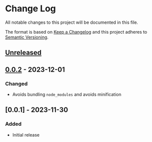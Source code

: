 # Change Log

All notable changes to this project will be documented in this file.

The format is based on [Keep a Changelog](http://keepachangelog.com/) and this project adheres to [Semantic Versioning](http://semver.org/).

## [Unreleased]

## [0.0.2] - 2023-12-01

### Changed

- Avoids bundling `node_modules` and avoids minification

## [0.0.1] - 2023-11-30

### Added

- Initial release

[unreleased]: https://github.com/eamodio/eslint-lite-webpack-plugin/compare/v0.0.2...HEAD
[0.0.2]: https://github.com/eamodio/eslint-lite-webpack-plugin/compare/v0.0.1...eamodio:v0.0.2
